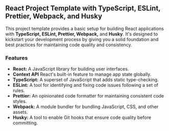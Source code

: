 ## React Project Template with TypeScript, ESLint, Prettier, Webpack, and Husky

This project template provides a basic setup for building React applications with **TypeScript, ESLint, Prettier, Webpack,** and **Husky**. It's designed to kickstart your development process by giving you a solid foundation and best practices for maintaining code quality and consistency.

### Features
- **React:** A JavaScript library for building user interfaces.
- **Context API** React's built-in feature to manage app state globally.
- **TypeScript:** A superset of JavaScript that adds static type-checking.
- **ESLint:** A tool for identifying and fixing code issues following a set of rules.
- **Prettier:** An opinionated code formatter for maintaining consistent code styles.
- **Webpack:** A module bundler for bundling JavaScript, CSS, and other assets.
- **Husky:** A tool to enable Git hooks that ensure code quality before committing.
